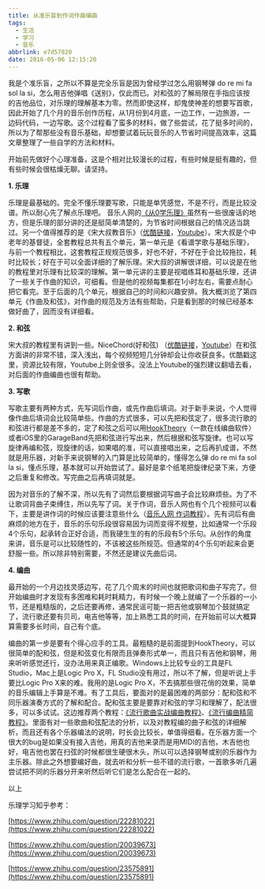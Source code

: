 ```yaml
---
title: 从准乐盲到作词作曲编曲
tags:
  - 生活
  - 学习
  - 音乐
abbrlink: e7d57820
date: 2016-05-06 12:15:20
---
```

我是个准乐盲，之所以不算是完全乐盲是因为曾经学过怎么用钢琴弹 do re mi fa sol la si，怎么用吉他弹唱《送别》，仅此而已。对和弦的了解局限在手指应该按的吉他品位，对乐理的理解基本为零。然而即使这样，却鬼使神差的想要写首歌，因此开始了几个月的音乐创作历程，从1月份到4月底，一边工作，一边旅游，一边码代码，一边写歌。这个过程看了蛮多的材料，做了些尝试，花了挺多时间的，所以为了帮那些没有音乐基础，却想要试着玩玩音乐的人节省时间提高效率，这篇文章整理了一些自学的方法和材料。

<!-- more -->

开始前先做好个心理准备，这是个相对比较漫长的过程，有些时候是挺有趣的，但有些时候会很枯燥无聊。请坚持。

**1. 乐理**

乐理是最基础的。完全不懂乐理要写歌，只能是单凭感觉，不是不行，而是比较没谱。所以耐心先了解点乐理吧。
音乐人网的[《从0学乐理》](https://www.youtube.com/playlist?list=PL6DMU-nBJuLAhmmk_jn0DSwyVjOVrbNw-)虽然有一些很废话的地方，但是乐理的部分讲的还是挺简单清楚的，为节省时间根据自己的情况适当跳过。另一个值得推荐的是《宋大叔教音乐》（[优酷链接](http://v.youku.com/v_show/id_XMjk1Nzg3NzI=.html?f=1865335&amp;from=y1.7-3)，[Youtube](https://www.youtube.com/playlist?list=PLK2XX7CZPrRK7VVDy-UYk6JayktAZAbho)）。宋大叔是个中老年的基督徒，全套教程总共有五个单元，第一单元是《看谱学歌与基础乐理》，与前一个教程相比，这套教程正规规范很多，好也不好，不好在于会比较拖拉，耗时比较长；好在于可以全面详细的了解乐理。宋大叔的讲解很详细，可以说是在他的教程里对乐理有比较深的理解。第一单元讲的主要是视唱练耳和基础乐理，还讲了一些关于作曲的知识，可细看。但是他的视频每集都在1小时左右，需要点耐心把它看完。至于后面的几个单元，根据自己的时间和兴趣安排。我大概浏览了第四单元《作曲及和弦》，对作曲的规范及方法有些帮助，只是看到那的时候已经基本做好曲了，因而没有详细看。

**2. 和弦**

宋大叔的教程里有讲到一些。NiceChord(好和弦) （[优酷链接](http://i.youku.com/u/UNDIzNjAwOTAw/videos)，[Youtube](https://www.youtube.com/channel/UCVXstWyJeO6No3jYELxYrjg)）在和弦方面讲的非常不错，深入浅出，每个视频短短几分钟却会让你收获良多。优酷戳这里，资源比较有限，Youtube上则全很多。没法上Youtube的强烈建议翻墙去看，对后面的作曲编曲也很有帮助。

**3. 写歌**

写歌主要有两种方式，先写词后作曲，或先作曲后填词。对于新手来说，个人觉得像作曲后填词会比较简单些。作曲的方式很多，可以先把和弦定了，很多流行歌的和弦进行都是差不多的，定了和弦之后可以用[HookTheory](http://www.hooktheory.com/hookpad/new)（一款在线编曲软件）或者iOS里的GarageBand先把和弦进行写出来，然后根据和弦写旋律。也可以写旋律再编和弦，现旋律的话，如果唱的准，可以直接唱出来，之后再扒成谱，不然就是用乐器，对新手来说钢琴的入门算是比较简单的，懂得怎么弹 do re mi fa sol la si，懂点乐理，基本就可以开始尝试了。最好是拿个纸笔把旋律纪录下来，方便之后重复和修改。写完曲之后再填词就是。

因为对音乐的了解不深，所以先有了词然后要根据词写曲子会比较麻烦些。为了不让歌词背曲子束缚住，所以先写了词。关于作词，音乐人网也有个几个视频可以看下，主要是讲作词的时候应该要注意些什么（[音乐人网 作词教程](http://www.musicren.cn/course/explore/gq)）。先有词后有曲麻烦的地方在于，音乐的乐句乐段很容易因为词而变得不规整，比如通常一个乐段4个乐句，起承转合正好合适，而我硬生生的有的乐段有5个乐句。从创作的角度来讲，音乐是可以比较随性的，不该被这些所规范。但通常的4个乐句听起来会更舒服一些。所以除非特别需要，不然还是建议先曲后词。&nbsp;

**4. 编曲**

最开始的一个月边找灵感边写，花了几个周末的时间也就把歌词和曲子写完了。但开始编曲时才发现有多困难和耗时耗精力，有时候一个晚上就编了一个乐器的一小节，还是粗糙版的，之后还要再修，通常民谣可能一把吉他或钢琴加个鼓就搞定了，流行歌还要有贝司，电吉他等等，加上熟悉工具的时间，在开始前可以大概算算需要多长时间，自己有个底。

编曲的第一步是要有个得心应手的工具。最粗糙的是前面提到HookTheory，可以很简单的配和弦，但是和弦变化有限而且弹奏形式单一，而且只有吉他和钢琴，用来听听感觉还行，没办法用来真正编歌。Windows上比较专业的工具是FL Studio，Mac上是Logic Pro X，FL Studio没有用过，所以不了解，但是听说上手要比Logic Pro X来的难。我用的是Logic Pro X，不去搞那些很花俏的效果，简单的音乐编辑上手算是不难。有了工具后，要面对的是最困难的两部分：配和弦和不同乐器演奏方式的了解和配合。配和弦主要是要靠对和弦的学习和理解了，配法很多，可以多试试。这边推荐两个教程：[《流行歌曲实战编曲教程》](http://v.youku.com/v_show/id_XNzYyMzEyNDg4.html?f=22843424&amp;from=y1.2-3.4.9)、[《流行编曲精简教程》](http://v.youku.com/v_show/id_XOTM1OTQwNjgw.html?f=23694023&amp;from=y1.7-3)。里面有对一些歌曲和弦配法的分析，以及对教程编的曲子和弦的详细解析，而且还有各个乐器编法的说明，时长会比较长，单值得细看。在乐器方面一个很大的bug是如果没有接入吉他，用真的吉他来录而是用MIDI的吉他，木吉他也好，电吉他也罢在扫弦的时候都很生硬很木头，所以可以选择钢琴或别的乐器作为主乐器。除此之外想要编好曲，就去听和分析一些不错的流行歌，一首歌多听几遍尝试把不同的乐器分开来听然后听它们是怎么配合在一起的。

以上

乐理学习知乎参考：

[https://www.zhihu.com/question/22281022](https://www.zhihu.com/question/22281022)

[https://www.zhihu.com/question/20039673](https://www.zhihu.com/question/20039673)

[https://www.zhihu.com/question/23575891](https://www.zhihu.com/question/23575891)
